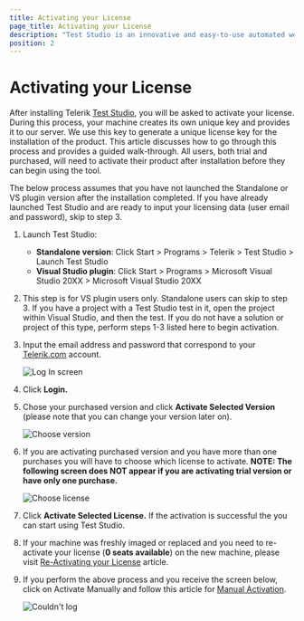 ```yaml
---
title: Activating your License
page_title: Activating your License
description: "Test Studio is an innovative and easy-to-use automated web, WPF and load testing solution. Test Studio tests support essential technologies like ASP.NET AJAX, Silverlight, PHP and MVC. HTML5, Testing framework, functional testing, performance testing, load testing, exploratory testing, manual testing."
position: 2
---
```

# Activating your License #

After installing Telerik <a href="http://www.telerik.com/teststudio" target="_blank">Test Studio</a>, you will be asked to activate your license. During this process, your machine creates its own unique key and provides it to our server. We use this key to generate a unique license key for the installation of the product. This article discusses how to go through this process and provides a guided walk-through. All users, both trial and purchased, will need to activate their product after installation before they can begin using the tool.
 
The below process assumes that you have not launched the Standalone or VS plugin version after the installation completed. If you have already launched Test Studio and are ready to input your licensing data (user email and password), skip to step 3.

1. Launch Test Studio:
	* __Standalone version__: Click Start > Programs > Telerik > Test Studio > Launch Test Studio
	* __Visual Studio plugin__: Click Start > Programs > Microsoft Visual Studio 20XX > Microsoft Visual Studio 20XX
	

2. This step is for VS plugin users only. Standalone users can skip to step 3. If you have a project with a Test Studio test in it, open the project within Visual Studio, and then the test. If you do not have a solution or project of this type, perform steps 1-3 listed here to begin activation.
	
3. Input the email address and password that correspond to your <a href="https://www.telerik.com/login/v2/telerik?returnurl=%2f" target="_blank">Telerik.com</a> account.

	![Log In screen](/img/general-information/installation/activating-your-license/fig1.png)

4.	Click __Login.__

5.	Chose your purchased version and click __Activate Selected Version__ (please note that you can change your version later on).

	![Choose version](/img/general-information/installation/activating-your-license/fig2.png)

6.	If you are activating purchased version and you have more than one purchases you will have to choose which license to activate. __NOTE: The following screen does NOT appear if you are activating trial version or have only one purchase.__

	![Choose license](/img/general-information/installation/activating-your-license/fig3.png)

7.	Click __Activate Selected License.__ If the activation is successful the you can start using Test Studio.

8.	If your machine was freshly imaged or replaced and you need to re-activate your license (__0 seats available__) on the new machine, please visit <a href="/getting-started/installation/re-activating-your-license" target="_blank">Re-Activating your License</a> article.

9.	If you perform the above process and you receive the screen below, click on Activate Manually and follow this article for <a href="manual-activation" target="_blank">Manual Activation</a>.

	![Couldn't log](/img/general-information/installation/activating-your-license/fig5.png)